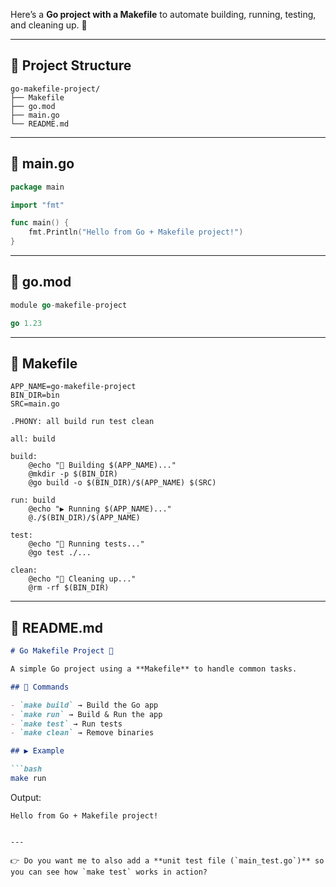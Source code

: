 Here’s a **Go project with a Makefile** to automate building, running, testing, and cleaning up. 🚀

---

## 📂 Project Structure

```
go-makefile-project/
├── Makefile
├── go.mod
├── main.go
└── README.md
```

---

## 📄 main.go

```go
package main

import "fmt"

func main() {
    fmt.Println("Hello from Go + Makefile project!")
}
```

---

## 📄 go.mod

```go
module go-makefile-project

go 1.23
```

---

## 📄 Makefile

```make
APP_NAME=go-makefile-project
BIN_DIR=bin
SRC=main.go

.PHONY: all build run test clean

all: build

build:
	@echo "🚀 Building $(APP_NAME)..."
	@mkdir -p $(BIN_DIR)
	@go build -o $(BIN_DIR)/$(APP_NAME) $(SRC)

run: build
	@echo "▶️ Running $(APP_NAME)..."
	@./$(BIN_DIR)/$(APP_NAME)

test:
	@echo "🧪 Running tests..."
	@go test ./...

clean:
	@echo "🧹 Cleaning up..."
	@rm -rf $(BIN_DIR)
```

---

## 📄 README.md

````markdown
# Go Makefile Project 🚀

A simple Go project using a **Makefile** to handle common tasks.

## 🔧 Commands

- `make build` → Build the Go app  
- `make run` → Build & Run the app  
- `make test` → Run tests  
- `make clean` → Remove binaries  

## ▶️ Example

```bash
make run
````

Output:

```
Hello from Go + Makefile project!
```

```

---

👉 Do you want me to also add a **unit test file (`main_test.go`)** so you can see how `make test` works in action?
```
